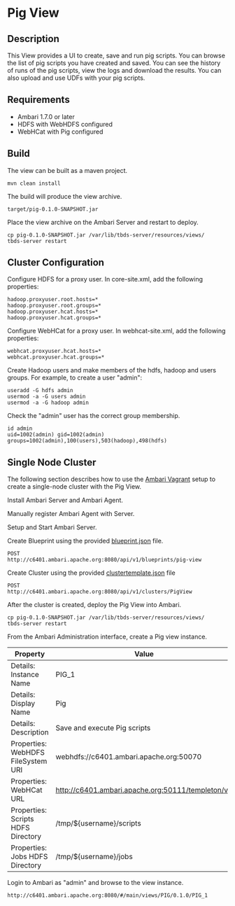 <!---
Licensed to the Apache Software Foundation (ASF) under one or more
contributor license agreements.  See the NOTICE file distributed with
this work for additional information regarding copyright ownership.
The ASF licenses this file to You under the Apache License, Version 2.0
(the "License"); you may not use this file except in compliance with
the License.  You may obtain a copy of the License at [http://www.apache.org/licenses/LICENSE-2.0](http://www.apache.org/licenses/LICENSE-2.0)

Unless required by applicable law or agreed to in writing, software
distributed under the License is distributed on an "AS IS" BASIS,
WITHOUT WARRANTIES OR CONDITIONS OF ANY KIND, either express or implied.
See the License for the specific language governing permissions and
limitations under the License.
-->

Pig View
============

Description
-----
This View provides a UI to create, save and run pig scripts. You can browse the list of pig scripts you have created and saved.
You can see the history of runs of the pig scripts, view the logs and download the results. You can also upload and use
UDFs with your pig scripts.

Requirements
-----

- Ambari 1.7.0 or later
- HDFS with WebHDFS configured
- WebHCat with Pig configured

Build
-----

The view can be built as a maven project.

    mvn clean install

The build will produce the view archive.

    target/pig-0.1.0-SNAPSHOT.jar

Place the view archive on the Ambari Server and restart to deploy.    

    cp pig-0.1.0-SNAPSHOT.jar /var/lib/tbds-server/resources/views/
    tbds-server restart

Cluster Configuration
-----
Configure HDFS for a proxy user. In core-site.xml, add the following properties:

    hadoop.proxyuser.root.hosts=*
    hadoop.proxyuser.root.groups=*
    hadoop.proxyuser.hcat.hosts=*
    hadoop.proxyuser.hcat.groups=*

Configure WebHCat for a proxy user. In webhcat-site.xml, add the following properties:

    webhcat.proxyuser.hcat.hosts=*
    webhcat.proxyuser.hcat.groups=*

Create Hadoop users and make members of the hdfs, hadoop and users groups. For example, to create a user "admin": 

    useradd -G hdfs admin
    usermod -a -G users admin
    usermod -a -G hadoop admin

Check the "admin" user has the correct group membership.

    id admin
    uid=1002(admin) gid=1002(admin) groups=1002(admin),100(users),503(hadoop),498(hdfs)


Single Node Cluster
-----

The following section describes how to use the [Ambari Vagrant](https://cwiki.apache.org/confluence/display/AMBARI/Quick+Start+Guide) setup to create a single-node cluster with the Pig View. 

Install Ambari Server and Ambari Agent.

Manually register Ambari Agent with Server.

Setup and Start Ambari Server.

Create Blueprint using the provided [blueprint.json](blueprint.json) file.
  
    POST
    http://c6401.ambari.apache.org:8080/api/v1/blueprints/pig-view

Create Cluster using the provided [clustertemplate.json](clustertemplate.json) file
    
    POST
    http://c6401.ambari.apache.org:8080/api/v1/clusters/PigView

After the cluster is created, deploy the Pig View into Ambari.

    cp pig-0.1.0-SNAPSHOT.jar /var/lib/tbds-server/resources/views/
    tbds-server restart

From the Ambari Administration interface, create a Pig view instance.

|Property|Value|
|---|---|
| Details: Instance Name | PIG_1 |
| Details: Display Name | Pig |
| Details: Description | Save and execute Pig scripts |
| Properties: WebHDFS FileSystem URI | webhdfs://c6401.ambari.apache.org:50070 |
| Properties: WebHCat URL | http://c6401.ambari.apache.org:50111/templeton/v1 |
| Properties: Scripts HDFS Directory | /tmp/${username}/scripts |
| Properties: Jobs HDFS Directory | /tmp/${username}/jobs |

Login to Ambari as "admin" and browse to the view instance.

    http://c6401.ambari.apache.org:8080/#/main/views/PIG/0.1.0/PIG_1
